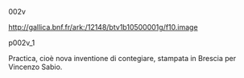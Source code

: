 002v

http://gallica.bnf.fr/ark:/12148/btv1b10500001g/f10.image

p002v_1

Practica, cioè nova inventione di contegiare, stampata in Brescia per Vincenzo Sabio.
